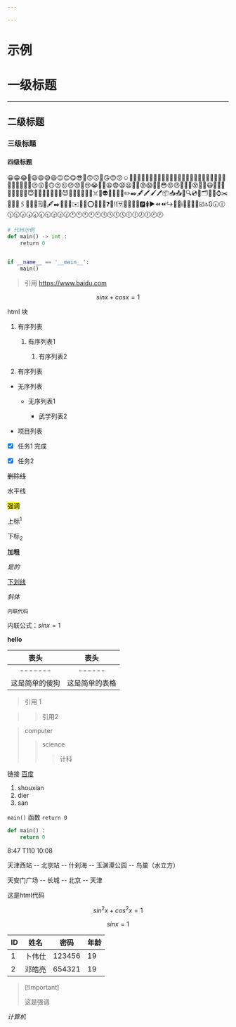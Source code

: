 ```yaml
---

---
```


# 示例

# 一级标题

-------------------

## 二级标题

### 三级标题

#### 四级标题

😀😁😂🤣😃😄😅😆😉😊😋😎🥲😙😗🥰😘😍😚☺️🙂🤗🤩🤔🙄😶‍🌫️😶😑😐🤨😏😣😥😮🤐😯😛😌😴🥱😫😪😜😝🤤😒😓😔🙁☹️😲🤑🙃😕😖😞😟😤😢😭😬🤯😩😨😧😦😮‍💨😰😱🥵🥶😳😡😠🥴😵‍💫😵🤪🤬😷🤒🤕🤢🤮🤠🥺🥸🥳😇🤧🤡🤥🤫🤭🧐🤓😈👿👺👺💀💀👹☠️👻👽👾🤖💩😺✏️✒️🖋️🖍️🖌️🖊️📦📥📤🔖🔍💿💽🗂️📂📁⌚✂️📌📐📏🖇️📎📍💼🗒️📝🖋️✒️📩📨📧✉️🍲🔥⭕❌❕❕❓❔‼️🈂️🛅🛄🚻📶🅿️🚺▶️⏪⏪↪️🔄️⤵️ℹ️🔡🔠🔠🔚☑️🔝🔃🕢🕧🕦🕥🕟🕠🕢🕣🕤🕞🕝🕜🕛🕚🕚🕙🕙🕓🕓🕔🕔🕕🕕🕖🕖🕗🕗

```python
# 代码示例
def main() -> int :
    return 0


if __name__ == '__main__':
    main()
```

> 引用 https://www.baidu.com

$$
sin x + cos x = 1
$$

<div>
html 块
</div>

1. 有序列表
  
   1. 有序列表1
     
      1. 有序列表2

2. 有序列表
- 无序列表
  
  - 无序列表1
    
    - 武学列表2

- 项目列表

- [x] 任务1 完成

- [x] 任务2

~~删除线~~

水平线

<mark>强调</mark>

上标<sup>1</sup>

下标<sub>2</sub>

**加粗**

*是的*

<u>下划线</u>

*斜体*

`内联代码`

内联公式：$sin x = 1$



**hello**

|      表头      |      表头      |
| :------------: | :------------: |
|    -------     |     ------     |
| 这是简单的傻狗 | 这是简单的表格 |

>   引用 1

>   >   引用2

>   computer
>
>   >   science
>   >
>   >   >   计科

链接 [百度](https://www.baidu.com)

1.   shouxian
2.   dier
3.   san

`main()` 函数  `return 0`

```python
def main() :
    return 0
```



8:47   T110  10:08         

天津西站 -- 北京站 -- 什刹海 -- 玉渊潭公园 -- 鸟巢（水立方）

天安门广场 -- 长城 -- 北京 -- 天津

<div>这是html代码</div>

$$
sin^2x + cos^2x = 1
$$

$$
sinx = 1
$$

| ID   | 姓名   | 密码   | 年龄 |
| ---- | ------ | ------ | ---- |
| 1    | 卜伟仕 | 123456 | 19   |
| 2    | 邓皓亮 | 654321 | 19   |

>   [!Important]
>
>   这是强调

*计算机*















